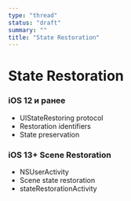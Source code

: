 ```yaml
---
type: "thread"
status: "draft"
summary: ""
title: "State Restoration"
---
```


# State Restoration


### iOS 12 и ранее
- UIStateRestoring protocol
- Restoration identifiers
- State preservation

### iOS 13+ Scene Restoration
- NSUserActivity
- Scene state restoration
- stateRestorationActivity

